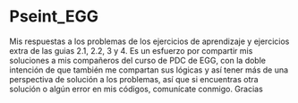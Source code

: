 # Pseint_EGG
Mis respuestas a los problemas de los ejercicios de aprendizaje y ejercicios extra de las guias 2.1, 2.2, 3 y 4.
Es un esfuerzo por compartir mis soluciones a mis compañeros del curso de PDC de EGG, con la doble intención de que también 
me compartan sus lógicas y así tener más de una perspectiva de solución a los problemas, así que si encuentras otra solución 
o algún error en mis códigos, comunícate conmigo. Gracias
